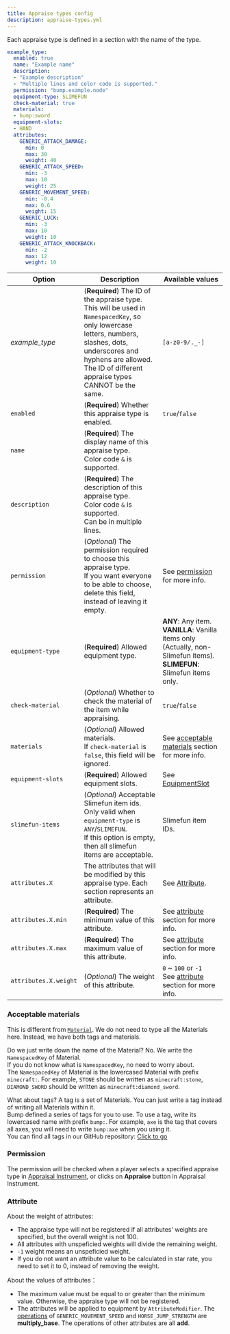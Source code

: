 ```yaml
---
title: Appraise types config
description: appraise-types.yml
---
```


Each appraise type is defined in a section with the name of the type.

```yaml title="/plugins/Bump/appraise-types.yml"
example_type:
  enabled: true
  name: "Example name"
  description:
  - "Example description"
  - "Multiple lines and color code is supported."
  permission: "bump.example.node"
  equipment-type: SLIMEFUN
  check-material: true
  materials:
  - bump:sword
  equipment-slots:
  - HAND
  attributes:
    GENERIC_ATTACK_DAMAGE:
      min: 0
      max: 30
      weight: 40
    GENERIC_ATTACK_SPEED:
      min: -3
      max: 10
      weight: 25
    GENERIC_MOVEMENT_SPEED:
      min: -0.4
      max: 0.6
      weight: 15
    GENERIC_LUCK:
      min: -3
      max: 10
      weight: 10
    GENERIC_ATTACK_KNOCKBACK:
      min: -2
      max: 12
      weight: 10
```

| Option | Description | Available values |
| --- | --- | --- |
| *example_type* | (**Required**) The ID of the appraise type.<br />This will be used in `NamespacedKey`, so only lowercase letters, numbers, slashes, dots, underscores and hyphens are allowed.<br />The ID of different appraise types CANNOT be the same. | `[a-z0-9/._-]` |
| `enabled` | (**Required**) Whether this appraise type is enabled. | `true`/`false` |
| `name` | (**Required**) The display name of this appraise type.<br />Color code `&` is supported. | |
| `description` | (**Required**) The description of this appraise type.<br />Color code `&` is supported.<br />Can be in multiple lines. | |
| `permission` | (*Optional*) The permission required to choose this appraise type.<br />If you want everyone to be able to choose, delete this field, instead of leaving it empty. | See [permission](#permission) for more info. |  
| `equipment-type` | (**Required**) Allowed equipment type.<br /> | **ANY**: Any item.<br />**VANILLA**: Vanilla items only (Actually, non-Slimefun items).<br />**SLIMEFUN**: Slimefun items only. |
| `check-material` | (*Optional*) Whether to check the material of the item while appraising. | `true`/`false` |
| `materials` | (*Optional*) Allowed materials.<br />If `check-material` is `false`, this field will be ignored. | See [acceptable materials](#acceptable-materials) section for more info. |
| `equipment-slots` | (**Required**) Allowed equipment slots. | See [EquipmentSlot](https://hub.spigotmc.org/javadocs/spigot/org/bukkit/inventory/EquipmentSlot.html) |
| `slimefun-items` | (*Optional*) Acceptable Slimefun item ids.<br />Only valid when `equipment-type` is `ANY`/`SLIMEFUN`.<br />If this option is empty, then all slimefun items are acceptable. | Slimefun item IDs. |
| `attributes.X` | The attributes that will be modified by this appraise type. Each section represents an attribute. | See [Attribute](https://hub.spigotmc.org/javadocs/spigot/org/bukkit/attribute/Attribute.html). |
| `attributes.X.min` | (**Required**) The minimum value of this attribute. | See [attribute](#attribute) section for more info. |
| `attributes.X.max` | (**Required**) The maximum value of this attribute. | See [attribute](#attribute) section for more info. |
| `attributes.X.weight` | (*Optional*) The weight of this attribute. | `0` ~ `100` or `-1`<br />See [attribute](#attribute) section for more info. |

### Acceptable materials

This is different from [`Material`](https://hub.spigotmc.org/javadocs/spigot/org/bukkit/Material.html). We do not need to type all the Materials here. Instead, we have both tags and materials.

Do we just write down the name of the Material? No. We write the `NamespacedKey` of Material.  
If you do not know what is `NamespacedKey`, no need to worry about.  
The `NamespacedKey` of Material is the lowercased Material with prefix `minecraft:`. For example, `STONE` should be written as `minecraft:stone`, `DIAMOND_SWORD` should be written as `minecraft:diamond_sword`.

What about tags? A tag is a set of Materials. You can just write a tag instead of writing all Materials within it.  
Bump defined a series of tags for you to use.
To use a tag, write its lowercased name with prefix `bump:`. For example, `axe` is the tag that covers all axes, you will need to write `bump:axe` when you using it.  
You can find all tags in our GitHub repository: [Click to go](https://github.com/SlimefunGuguProject/Bump/tree/main/src/main/resources/tags)

### Permission

The permission will be checked when a player selects a specified appraise type in [Appraisal Instrument](/bump/items/appraisal-instrument), or clicks on **Appraise** button in Appraisal Instrument.

### Attribute

About the weight of attributes:

- The appraise type will not be registered if all attributes' weights are specified, but the overall weight is not 100.
- All attributes with unspeficied weights will divide the remaining weight.
- `-1` weight means an unspeficied weight.
- If you do not want an attribute value to be calculated in star rate, you need to set it to 0, instead of removing the weight.

About the values of attributes：

- The maximum value must be equal to or greater than the minimum value. Otherwise, the appraise type will not be registered.
- The attributes will be applied to equipment by `AttributeModifier`. The [operations](https://minecraft.fandom.com/wiki/Attribute#Operations) of `GENERIC_MOVEMENT_SPEED` and `HORSE_JUMP_STRENGTH` are **multiply_base**. The operations of other attributes are all **add**.
